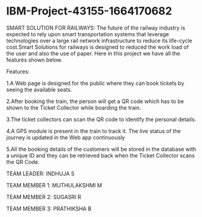 # IBM-Project-43155-1664170682
SMART SOLUTION FOR RAILWAYS:
The future of the railway industry is expected to rely upon smart transportation systems that leverage technologies over a large rail network infrastructure 
to reduce its life-cycle cost.Smart Solutions for railways is designed to reduced the work load of the user and also the use of paper. Here in this project 
we have all the features shown below.


Features:

  1.A Web page is designed for the public where they can book tickets by seeing the available seats.

  2.After booking the train, the person will get a QR code which has to be shown to the Ticket Collector while boarding the train.

  3.The ticket collectors can scan the QR code to identify the personal details.

  4.A GPS module is present in the train to track it. The live status of the journey is updated in the Web app continuously

  5.All the booking details of the customers will be stored in the database with a unique ID and they can be retrieved back when the Ticket Collector scans the QR Code.
  
  
  
TEAM LEADER: INDHUJA S

TEAM MEMBER 1: MUTHULAKSHMI M

TEAM MEMBER 2: SUGASRI R

TEAM MEMBER 3: PRATHIKSHA B
